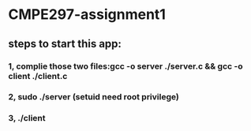 # CMPE297-assignment1

## steps to start this app:
### 1, complie those two files:gcc -o server ./server.c && gcc -o client ./client.c
### 2, sudo ./server (setuid need root privilege)
### 3, ./client
